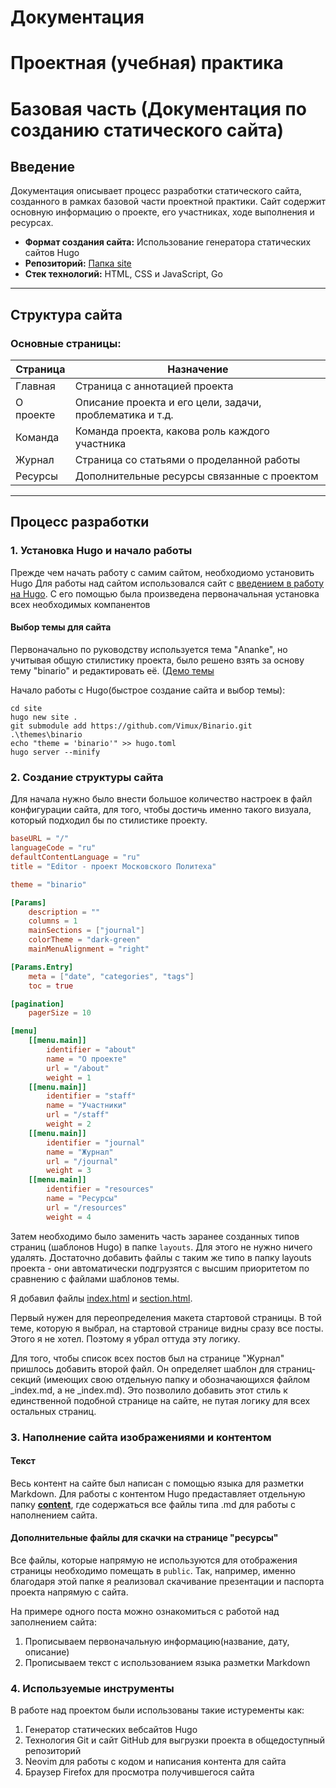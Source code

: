 # Документация

# Проектная (учебная) практика
# Базовая часть (Документация по созданию статического сайта)

## Введение
Документация описывает процесс разработки статического сайта, созданного в рамках базовой части проектной практики. Сайт содержит основную информацию о проекте, его участниках, ходе выполнения и ресурсах.

- **Формат создания сайта:** Использование генератора статических сайтов Hugo 
- **Репозиторий:** [Папка site](https://github.com/bub1ick/practice-2025-1/tree/master/site)
- **Стек технологий:** HTML, CSS и JavaScript, Go

---

## Структура сайта

### Основные страницы:

| Страница | Назначение |
|----------|------------|
| Главная | Страница с аннотацией проекта |
| О проекте | Описание проекта и его цели, задачи, проблематика и т.д.|
| Команда | Команда проекта, какова роль каждого участника|
| Журнал | Страница со статьями о проделанной работы |
| Ресурсы | Дополнительные ресурсы связанные с проектом |

---

## Процесс разработки

### 1. Установка Hugo и начало работы 
Прежде чем начать работу с самим сайтом, необходиомо установить Hugo
Для работы над сайтом использовался сайт с [введением в работу на Hugo](https://gohugo.io/getting-started/quick-start/). С его помощью была произведена первоначальная установка всех необходимых компанентов

#### Выбор темы для сайта
Первоначально по руководству используется тема "Ananke", но учитывая общую стилистику проекта, было решено взять за основу тему "binario" и редактировать её. ([Демо темы](https://binario.netlify.app/)

Начало работы с Hugo(быстрое создание сайта и выбор темы):
```
cd site
hugo new site .
git submodule add https://github.com/Vimux/Binario.git .\themes\binario
echo "theme = 'binario'" >> hugo.toml
hugo server --minify
```
### 2. Создание структуры сайта

Для начала нужно было внести большое количество настроек в файл конфигурации сайта, для того, чтобы
достичь именно такого визуала, который подходил бы по стилистике проекту.

```toml
baseURL = "/"
languageCode = "ru"
defaultContentLanguage = "ru"
title = "Editor - проект Московского Политеха"

theme = "binario"

[Params]
    description = ""
    columns = 1
    mainSections = ["journal"]
    colorTheme = "dark-green"
    mainMenuAlignment = "right"

[Params.Entry]
    meta = ["date", "categories", "tags"]
    toc = true

[pagination]
    pagerSize = 10

[menu]
    [[menu.main]]
        identifier = "about"
        name = "О проекте"
        url = "/about"
        weight = 1
    [[menu.main]]
        identifier = "staff"
        name = "Участники"
        url = "/staff"
        weight = 2
    [[menu.main]]
        identifier = "journal"
        name = "Журнал"
        url = "/journal"
        weight = 3
    [[menu.main]]
        identifier = "resources"
        name = "Ресурсы"
        url = "/resources"
        weight = 4
```

Затем необходимо было заменить часть заранее созданных типов страниц (шаблонов Hugo) в папке
`layouts`. Для этого не нужно ничего удалять. Достаточно добавить файлы с таким же типо в папку
layouts проекта - они автоматически подгрузятся с высшим приоритетом по сравнению с файлами шаблонов
темы.

Я добавил файлы
[index.html](https://github.com/bub1ick/practice-2025-1/blob/master/site/layouts/index.html) и
[section.html](https://github.com/bub1ick/practice-2025-1/blob/master/site/layouts/section.html).

Первый нужен для переопределения макета стартовой страницы. В той теме, которую я выбрал, на
стартовой странице видны сразу все посты. Этого я не хотел. Поэтому я убрал оттуда эту логику.

Для того, чтобы список всех постов был на странице "Журнал" пришлось добавить второй файл. Он
определяет шаблон для страниц-секций (имеющих свою отдельную папку и обозначающихся файлом
_index.md, а не _index.md). Это позволило добавить этот стиль к единственной подобной странице на
сайте, не путая логику для всех остальных страниц.

### 3. Наполнение сайта изображениями и контентом 

#### Текст
Весь контент на сайте был написан с помощью языка для разметки Markdown. Для работы с контентом Hugo предаставляет отдельную папку [**content**](https://github.com/bub1ick/practice-2025-1/tree/main/site/content), где содержаться все файлы типа .md для работы с наполнением сайта.

#### Дополнительные файлы для скачки на странице "ресурсы"
Все файлы, которые напрямую не используются для отображения страницы необходимо помещать в `public`.
Так, например, именно благодаря этой папке я реализовал скачивание презентации и паспорта проекта
напрямую с сайта.

На примере одного поста можно ознакомиться с работой над заполнением сайта:
1) Прописываем первоначальную информацию(название, дату, описание)
2) Прописываем текст с использованием языка разметки Markdown

### 4. Используемые инструменты

В работе над проектом были использованы такие истуременты как:
1) Генератор статических вебсайтов Hugo
2) Технология Git и сайт GitHub для выгрузки проекта в общедоступный репозиторий 
3) Neovim для работы с кодом и написания контента для сайта
4) Браузер Firefox для просмотра получившегося сайта

